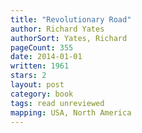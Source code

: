 ```yaml
---
title: "Revolutionary Road"
author: Richard Yates
authorSort: Yates, Richard
pageCount: 355
date: 2014-01-01
written: 1961
stars: 2
layout: post
category: book
tags: read unreviewed
mapping: USA, North America
---
```

